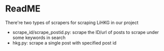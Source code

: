 # ReadME
There're two types of scrapers for scraping LiHKG in our project
- scrape_id/scrape_postid.py: scrape the ID/url of posts to scrape under some keywords in search
- hkg.py: scrape a single post with specified post id
